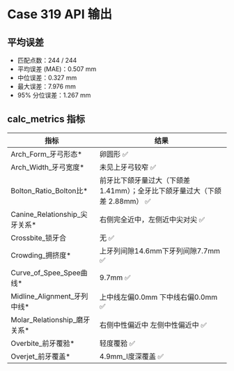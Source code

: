 # Case 319 API 输出

## 平均误差
- 匹配点数：244 / 244
- 平均误差 (MAE)：0.507 mm
- 中位误差：0.327 mm
- 最大误差：7.976 mm
- 95% 分位误差：1.267 mm

## calc_metrics 指标

| 指标 | 结果 |
| --- | --- |
| Arch_Form_牙弓形态* | 卵圆形 ✅ |
| Arch_Width_牙弓宽度* | 未见上牙弓较窄 ✅ |
| Bolton_Ratio_Bolton比* | 前牙比下颌牙量过大（下颌差 1.41mm）；全牙比下颌牙量过大（下颌差 2.88mm） ✅ |
| Canine_Relationship_尖牙关系* | 右侧完全近中，左侧近中尖对尖 ✅ |
| Crossbite_锁牙合 | 无 ✅ |
| Crowding_拥挤度* | 上牙列间隙14.6mm下牙列间隙7.7mm ✅ |
| Curve_of_Spee_Spee曲线* | 9.7mm ✅ |
| Midline_Alignment_牙列中线* | 上中线左偏0.0mm 下中线右偏0.0mm ✅ |
| Molar_Relationship_磨牙关系* | 右侧中性偏近中 左侧中性偏近中 ✅ |
| Overbite_前牙覆𬌗* | 轻度覆𬌗 ✅ |
| Overjet_前牙覆盖* | 4.9mm_Ⅰ度深覆盖 ✅ |
